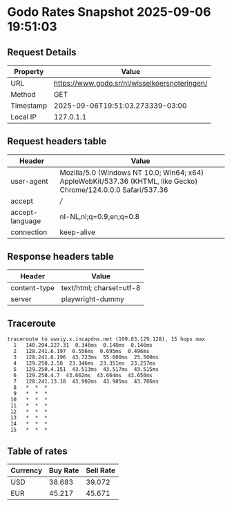 # Godo Rates Snapshot 2025-09-06 19:51:03
## Request Details

| Property | Value |
|----------|-------|
| URL | https://www.godo.sr/nl/wisselkoersnoteringen/ |
| Method | GET |
| Timestamp | 2025-09-06T19:51:03.273339-03:00 |
| Local IP | 127.0.1.1 |
    
## Request headers table

| Header | Value |
|--------|-------|
| user-agent | Mozilla/5.0 (Windows NT 10.0; Win64; x64) AppleWebKit/537.36 (KHTML, like Gecko) Chrome/124.0.0.0 Safari/537.36 |
| accept | */* |
| accept-language | nl-NL,nl;q=0.9,en;q=0.8 |
| connection | keep-alive |

    
## Response headers table
| Header | Value |
|--------|-------|
| content-type | text/html; charset=utf-8 |
| server | playwright-dummy |

## Traceroute 

```
traceroute to uwxiy.x.incapdns.net (199.83.129.128), 15 hops max
  1   140.204.227.31  0.346ms  0.148ms  0.146ms 
  2   128.241.6.197  0.556ms  0.695ms  0.496ms 
  3   128.241.6.196  43.723ms  55.000ms  25.500ms 
  4   129.250.3.58  23.346ms  23.351ms  23.257ms 
  5   129.250.4.151  43.513ms  43.517ms  43.515ms 
  6   129.250.4.7  43.662ms  43.664ms  43.656ms 
  7   128.241.13.18  43.902ms  43.985ms  43.706ms 
  8   *  *  * 
  9   *  *  * 
 10   *  *  * 
 11   *  *  * 
 12   *  *  * 
 13   *  *  * 
 14   *  *  * 
 15   *  *  * 

```


## Table of rates

| Currency | Buy Rate | Sell Rate |
|----------|----------|-----------|
| USD | 38.683 | 39.072 |
| EUR | 45.217 | 45.671 |
